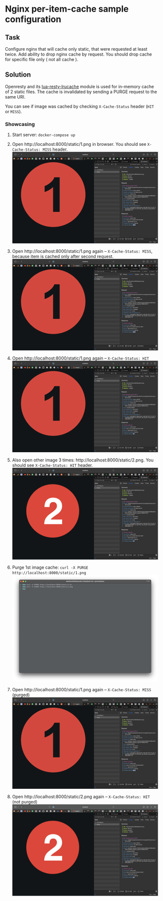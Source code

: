 # Nginx per-item-cache sample configuration

## Task

Configure nginx that will cache only static, that were requested at least twice.
Add ability to drop nginx cache by request.
You should drop cache for specific file only ( not all cache ).

## Solution

Openresty and its [lua-resty-lrucache](https://github.com/openresty/lua-resty-lrucache/tree/master) module is used for in-memory cache of 2 static files.
The cache is invalidated by sending a PURGE request to the same URI.

You can see if image was cached by checking `X-Cache-Status` header (`HIT` or `MISS`).

### Showcasing

1. Start server: `docker-compose up`

2. Open http://localhost:8000/static/1.png in browser. You should see `X-Cache-Status: MISS` header. ![1](screenshots/1.png)

3. Open http://localhost:8000/static/1.png again – `X-Cache-Status: MISS`, because item is cached only after second request. ![2](screenshots/2.png)

4. Open http://localhost:8000/static/1.png again – `X-Cache-Status: HIT` ![3](screenshots/3.png)

5. Also open other image 3 times: http://localhost:8000/static/2.png. You should see `X-Cache-Status: HIT` header. ![4](screenshots/4.png)

6. Purge 1st image cache: `curl -X PURGE http://localhost:8000/static/1.png` ![5](screenshots/5.png)

7. Open http://localhost:8000/static/1.png again – `X-Cache-Status: MISS` (purged) ![6](screenshots/6.png)

8. Open http://localhost:8000/static/2.png again – `X-Cache-Status: HIT` (not purged) ![7](screenshots/7.png)
